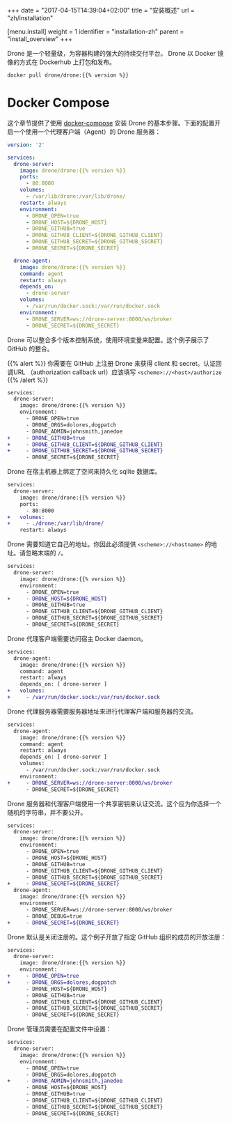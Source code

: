 +++
date = "2017-04-15T14:39:04+02:00"
title = "安装概述"
url = "zh/installation"

[menu.install]
  weight = 1
  identifier = "installation-zh"
  parent = "install_overview"
+++

<!--Drone is a lightweight, powerful continuous delivery platform built for containers. Drone is packaged and distributed as a Docker image and can be downloaded from Dockerhub.-->

Drone 是一个轻量级，为容器构建的强大的持续交付平台。 Drone 以 Docker 镜像的方式在 Dockerhub 上打包和发布。

```text
docker pull drone/drone:{{% version %}}
```

<!--# Docker Compose-->

# Docker Compose

<!--This section provides basic instructions for installing Drone using [docker-compose](https://docs.docker.com/compose/). The below configuration can be used to start the Drone server with a single agent.-->

这个章节提供了使用 [docker-compose](https://docs.docker.com/compose/) 安装 Drone 的基本步骤。下面的配置开启一个使用一个代理客户端（Agent）的 Drone 服务器：

```yaml
version: '2'

services:
  drone-server:
    image: drone/drone:{{% version %}}
    ports:
      - 80:8000
    volumes:
      - /var/lib/drone:/var/lib/drone/
    restart: always
    environment:
      - DRONE_OPEN=true
      - DRONE_HOST=${DRONE_HOST}
      - DRONE_GITHUB=true
      - DRONE_GITHUB_CLIENT=${DRONE_GITHUB_CLIENT}
      - DRONE_GITHUB_SECRET=${DRONE_GITHUB_SECRET}
      - DRONE_SECRET=${DRONE_SECRET}

  drone-agent:
    image: drone/drone:{{% version %}}
    command: agent
    restart: always
    depends_on:
      - drone-server
    volumes:
      - /var/run/docker.sock:/var/run/docker.sock
    environment:
      - DRONE_SERVER=ws://drone-server:8000/ws/broker
      - DRONE_SECRET=${DRONE_SECRET}
```

<!--Drone integrates with multiple version control providers, configured using environment variables. This example demonstrates basic GitHub integration.-->

Drone 可以整合多个版本控制系统，使用环境变量来配置。这个例子展示了 GitHub 的整合。

<!--You must register Drone with GitHub to obtain the client and secret. The authorization callback url must match `<scheme>://<host>/authorize`-->

{{% alert %}}
你需要在 GitHub 上注册 Drone 来获得 client 和 secret。认证回调URL （authorization callback url）应该填写 `<scheme>://<host>/authorize`
{{% /alert %}}

```diff
services:
  drone-server:
    image: drone/drone:{{% version %}}
    environment:
      - DRONE_OPEN=true
      - DRONE_ORGS=dolores,dogpatch
      - DRONE_ADMIN=johnsmith,janedoe
+     - DRONE_GITHUB=true
+     - DRONE_GITHUB_CLIENT=${DRONE_GITHUB_CLIENT}
+     - DRONE_GITHUB_SECRET=${DRONE_GITHUB_SECRET}
      - DRONE_SECRET=${DRONE_SECRET}
```

<!--Drone mounts a volume on the host machine to persist the sqlite database.-->

Drone 在宿主机器上绑定了空间来持久化 sqlite 数据库。

```diff
services:
  drone-server:
    image: drone/drone:{{% version %}}
    ports:
      - 80:8000
+   volumes:
+     - ./drone:/var/lib/drone/
    restart: always
```

<!--Drone needs to know its own address. You must therefore provide the address in `<scheme>://<hostname>` format. Please omit trailing slashes.-->

Drone 需要知道它自己的地址。你因此必须提供 `<scheme>://<hostname>` 的地址。请忽略末端的 `/`。

```diff
services:
  drone-server:
    image: drone/drone:{{% version %}}
    environment:
      - DRONE_OPEN=true
+     - DRONE_HOST=${DRONE_HOST}
      - DRONE_GITHUB=true
      - DRONE_GITHUB_CLIENT=${DRONE_GITHUB_CLIENT}
      - DRONE_GITHUB_SECRET=${DRONE_GITHUB_SECRET}
      - DRONE_SECRET=${DRONE_SECRET}
```

<!--Drone agents require access to the host machine Docker daemon.-->

Drone 代理客户端需要访问宿主 Docker daemon。

```diff
services:
  drone-agent:
    image: drone/drone:{{% version %}}
    command: agent
    restart: always
    depends_on: [ drone-server ]
+   volumes:
+     - /var/run/docker.sock:/var/run/docker.sock
```

<!--Drone agents require the server address for agent-to-server communication.-->

Drone 代理服务器需要服务器地址来进行代理客户端和服务器的交流。

```diff
services:
  drone-agent:
    image: drone/drone:{{% version %}}
    command: agent
    restart: always
    depends_on: [ drone-server ]
    volumes:
      - /var/run/docker.sock:/var/run/docker.sock
    environment:
+     - DRONE_SERVER=ws://drone-server:8000/ws/broker
      - DRONE_SECRET=${DRONE_SECRET}
```

<!--Drone server and agents use a shared secret to authenticate communication. This should be a random string of your choosing and should be kept private.-->

Drone 服务器和代理客户端使用一个共享密钥来认证交流。这个应为你选择一个随机的字符串，并不要公开。

```diff
services:
  drone-server:
    image: drone/drone:{{% version %}}
    environment:
      - DRONE_OPEN=true
      - DRONE_HOST=${DRONE_HOST}
      - DRONE_GITHUB=true
      - DRONE_GITHUB_CLIENT=${DRONE_GITHUB_CLIENT}
      - DRONE_GITHUB_SECRET=${DRONE_GITHUB_SECRET}
+     - DRONE_SECRET=${DRONE_SECRET}
  drone-agent:
    image: drone/drone:{{% version %}}
    environment:
      - DRONE_SERVER=ws://drone-server:8000/ws/broker
      - DRONE_DEBUG=true
+     - DRONE_SECRET=${DRONE_SECRET}
```

<!--Drone registration is closed by default. This example enables open registration for users that are members of approved GitHub organizations.-->

Drone 默认是关闭注册的。这个例子开放了指定 GitHub 组织的成员的开放注册：

```diff
services:
  drone-server:
    image: drone/drone:{{% version %}}
    environment:
+     - DRONE_OPEN=true
+     - DRONE_ORGS=dolores,dogpatch
      - DRONE_HOST=${DRONE_HOST}
      - DRONE_GITHUB=true
      - DRONE_GITHUB_CLIENT=${DRONE_GITHUB_CLIENT}
      - DRONE_GITHUB_SECRET=${DRONE_GITHUB_SECRET}
      - DRONE_SECRET=${DRONE_SECRET}
```

<!--Drone administrators should also be enumerated in your configuration.-->

Drone 管理员需要在配置文件中设置：

```diff
services:
  drone-server:
    image: drone/drone:{{% version %}}
    environment:
      - DRONE_OPEN=true
      - DRONE_ORGS=dolores,dogpatch
+     - DRONE_ADMIN=johnsmith,janedoe
      - DRONE_HOST=${DRONE_HOST}
      - DRONE_GITHUB=true
      - DRONE_GITHUB_CLIENT=${DRONE_GITHUB_CLIENT}
      - DRONE_GITHUB_SECRET=${DRONE_GITHUB_SECRET}
      - DRONE_SECRET=${DRONE_SECRET}
```

